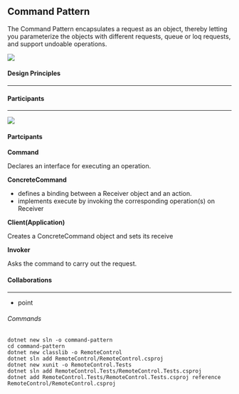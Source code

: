 ## Command Pattern

The Command Pattern encapsulates a request as an object, thereby letting you parameterize the objects with different requests, queue or loq requests, and support undoable operations.

<img src="https://learning.oreilly.com/api/v2/epubs/urn:orm:book:9781492077992/files/assets/f0207-01.png" />

#### Design Principles
---


#### Participants
---

<img src="https://learning.oreilly.com/api/v2/epubs/urn:orm:book:0201633612/files/graphics/pg236fig01.jpg" />

#### Partcipants

**Command**

Declares an interface for executing an operation.

**ConcreteCommand**

- defines a binding between a Receiver object and an action.
- implements execute by invoking the corresponding operation(s) on Receiver

**Client(Application)**

Creates a ConcreteCommand object and sets its receive

**Invoker**

Asks the command to carry out the request.

#### Collaborations
---

- point

###### Commands
```
dotnet new sln -o command-pattern
cd command-pattern
dotnet new classlib -o RemoteControl
dotnet sln add RemoteControl/RemoteControl.csproj
dotnet new xunit -o RemoteControl.Tests
dotnet sln add RemoteControl.Tests/RemoteControl.Tests.csproj
dotnet add RemoteControl.Tests/RemoteControl.Tests.csproj reference RemoteControl/RemoteControl.csproj
```
